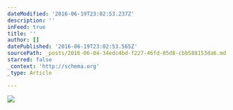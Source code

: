 ```yaml
---
dateModified: '2016-06-19T23:02:53.237Z'
description: ''
inFeed: true
title: ''
author: []
datePublished: '2016-06-19T23:02:53.565Z'
sourcePath: _posts/2016-06-04-34edc4bd-f227-46fd-85d8-cbb588153da6.md
starred: false
_context: 'http://schema.org'
_type: Article

---
```

![](https://the-grid-user-content.s3-us-west-2.amazonaws.com/b75de921-0456-4176-8397-078230574399.jpg)